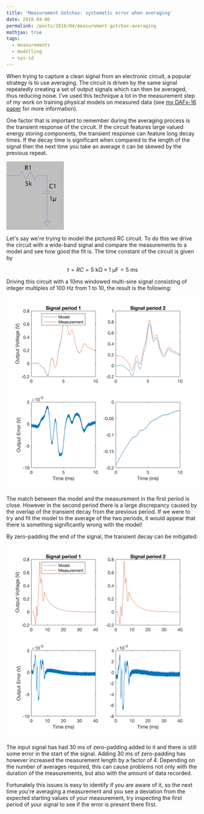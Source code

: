 ```yaml
---
title: 'Measurement Gotchas: systematic error when averaging'
date: 2018-04-06
permalink: /posts/2018/04/measurement-gotchas-averaging
mathjax: true
tags:
  - measurements
  - modelling
  - sys-id
---
```


When trying to capture a clean signal from an electronic circuit, a popular strategy is to use averaging. The circuit is driven by the same signal repeatedly creating a set of output signals which can then be averaged, thus reducing noise. I've used this technique a lot in the measurement step of my work on training physical models on measured data (see [my DAFx-16 paper](http://benholmes.co.uk/publication/2015-12-01-Physical%20model%20parameter%20optimisation) for more information).

One factor that is important to remember during the averaging process is the transient response of the circuit. If the circuit features large valued energy storing components, the transient response can feature long decay times. If the decay time is significant when compared to the length of the signal then the next time you take an average it can be skewed by the previous repeat.

<img src="/images/rc-circuit.png" width="30%" alt="RC circuit" align="middle"/>

Let's say we're trying to model the pictured RC circuit. To do this we drive the circuit with a wide-band signal and compare the measurements to a model and see how good the fit is. The time constant of the circuit is given by

$$ \tau = RC = 5\ \mathrm{k\Omega} \times 1\ \mathrm{\mu F} = 5\ \mathrm{ms} $$

Driving this circuit with a 10ms windowed multi-sine signal consisting of integer multiples of 100 Hz from 1 to 10, the result is the following:

![RC averaging error](/images/rc-averaging-error.png)

The match between the model and the measurement in the first period is close. However in the second period there is a large discrepancy caused by the overlap of the transient decay from the previous period. If we were to try and fit the model to the average of the two periods, it would appear that there is something significantly wrong with the model!

By zero-padding the end of the signal, the transient decay can be mitigated:

![RC reduced error](/images/rc-averaging-error-lengthened.png)

The input signal has had 30 ms of zero-padding added to it and there is still some error in the start of the signal. Adding 30 ms of zero-padding has however increased the measurement length by a factor of 4. Depending on the number of averages required, this can cause problems not only with the duration of the measurements, but also with the amount of data recorded.

Fortunately this issues is easy to identify if you are aware of it, so the next time you're averaging a measurement and you see a deviation from the expected starting values of your measurement, try inspecting the first period of your signal to see if the error is present there first.
